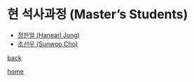 # **현 석사과정 (Master’s Students)**

- [정한얼 (Hanearl Jung)](./HanearlJung.md)
- [조선우 (Sunwoo Cho)](./SunwooCho.md)

[back](../)

[home](../../index.md)
